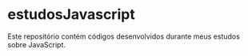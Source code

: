 # estudosJavascript
Este repositório contém códigos desenvolvidos durante meus estudos sobre JavaScript.
